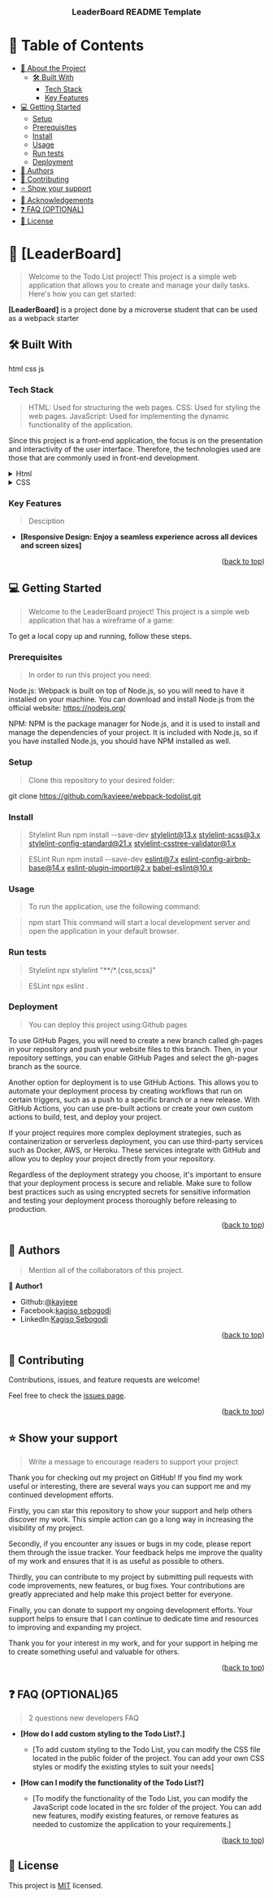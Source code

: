 
<div align="center">
  <!-- You are encouraged to replace this logo with your own! Otherwise you can also remove it. -->
  <br/>

  <h3><b>LeaderBoard README Template</b></h3>

</div>

<!-- TABLE OF CONTENTS -->

# 📗 Table of Contents

- [📖 About the Project](#about-project)
  - [🛠 Built With](#built-with)
    - [Tech Stack](#tech-stack)
    - [Key Features](#key-features)
- [💻 Getting Started](#getting-started)
  - [Setup](#setup)
  - [Prerequisites](#prerequisites)
  - [Install](#install)
  - [Usage](#usage)
  - [Run tests](#run-tests)
  - [Deployment](#deployment)
- [👥 Authors](#authors)
- [🤝 Contributing](#contributing)
- [⭐️ Show your support](#support)
- [🙏 Acknowledgements](#acknowledgements)
- [❓ FAQ (OPTIONAL)](#faq)
- [📝 License](#license)

<!-- PROJECT DESCRIPTION -->

# 📖 [LeaderBoard] <a name="about-project"></a>

> Welcome to the Todo List project! This project is a simple web application that allows you to create and manage your daily tasks. Here's how you can get started:

**[LeaderBoard]** is a project done by a microverse student that can be used as a webpack starter
## 🛠 Built With <a name="built-with"></a>

html
css
js

### Tech Stack <a name="tech-stack"></a>

>HTML: Used for structuring the web pages.
>CSS: Used for styling the web pages.
>JavaScript: Used for implementing the dynamic functionality of the application.

Since this project is a front-end application, the focus is on the presentation and interactivity of the user interface. Therefore, the technologies used are those that are commonly used in front-end development.

<details>
  <summary>Html</summary>
  <ul>
    <li><a href="https://www.w3schools.com/html/">Html</a></li>
  </ul>
</details>

<details>
  <summary>CSS</summary>
  <ul>
    <li><a href="https://www.w3schools.com/css/">CSS</a></li>
  </ul>
</details>

<!-- Features -->

### Key Features <a name="key-features"></a>

> Desciption

- **[Responsive Design: Enjoy a seamless experience across all devices and screen sizes]**


<p align="right">(<a href="#readme-top">back to top</a>)</p>

<!-- GETTING STARTED -->

## 💻 Getting Started <a name="getting-started"></a>

>Welcome to the LeaderBoard project! This project is a simple web application that has a wireframe of a game:

To get a local copy up and running, follow these steps.

### Prerequisites

>In order to run this project you need:

Node.js: Webpack is built on top of Node.js, so you will need to have it installed on your machine. You can download and install Node.js from the official website: https://nodejs.org/

NPM: NPM is the package manager for Node.js, and it is used to install and manage the dependencies of your project. It is included with Node.js, so if you have installed Node.js, you should have NPM installed as well.

### Setup

>Clone this repository to your desired folder:


git clone https://github.com/kayjeee/webpack-todolist.git


### Install

>Stylelint
Run
npm install --save-dev stylelint@13.x stylelint-scss@3.x stylelint-config-standard@21.x stylelint-csstree-validator@1.x

>ESLint
Run
npm install --save-dev eslint@7.x eslint-config-airbnb-base@14.x eslint-plugin-import@2.x babel-eslint@10.x

### Usage

>To run the application, use the following command:

>npm start
This command will start a local development server and open the application in your default browser.

### Run tests

>Stylelint
npx stylelint "**/*.{css,scss}"

>ESLint
npx eslint .
### Deployment

>You can deploy this project using:Github pages

To use GitHub Pages, you will need to create a new branch called gh-pages in your repository and push your website files to this branch. Then, in your repository settings, you can enable GitHub Pages and select the gh-pages branch as the source.

Another option for deployment is to use GitHub Actions. This allows you to automate your deployment process by creating workflows that run on certain triggers, such as a push to a specific branch or a new release. With GitHub Actions, you can use pre-built actions or create your own custom actions to build, test, and deploy your project.

If your project requires more complex deployment strategies, such as containerization or serverless deployment, you can use third-party services such as Docker, AWS, or Heroku. These services integrate with GitHub and allow you to deploy your project directly from your repository.

Regardless of the deployment strategy you choose, it's important to ensure that your deployment process is secure and reliable. Make sure to follow best practices such as using encrypted secrets for sensitive information and testing your deployment process thoroughly before releasing to production.
<p align="right">(<a href="#readme-top">back to top</a>)</p>

<!-- AUTHORS -->

## 👥 Authors <a name="authors"></a>

> Mention all of the collaborators of this project.

👤 **Author1**

- Github:[@kayjeee ](https://github.com/kayjeee)
- Facebook:[kagiso sebogodi](https://www.facebook.com/kayjeee)
- LinkedIn:[Kagiso Sebogodi](https://www.linkedin.com/in/kagiso-sebogodi/)

<p align="right">(<a href="#readme-top">back to top</a>)</p>

<!-- CONTRIBUTING -->

## 🤝 Contributing <a name="contributing"></a>

Contributions, issues, and feature requests are welcome!

Feel free to check the [issues page](https://github.com/kayjeee/webpack-todolist/issues/3).

<p align="right">(<a href="#readme-top">back to top</a>)</p>

<!-- SUPPORT -->

## ⭐️ Show your support <a name="support"></a>

> Write a message to encourage readers to support your project

Thank you for checking out my project on GitHub! If you find my work useful or interesting, there are several ways you can support me and my continued development efforts.

Firstly, you can star this repository to show your support and help others discover my work. This simple action can go a long way in increasing the visibility of my project.

Secondly, if you encounter any issues or bugs in my code, please report them through the issue tracker. Your feedback helps me improve the quality of my work and ensures that it is as useful as possible to others.

Thirdly, you can contribute to my project by submitting pull requests with code improvements, new features, or bug fixes. Your contributions are greatly appreciated and help make this project better for everyone.

Finally, you can donate to support my ongoing development efforts. Your support helps to ensure that I can continue to dedicate time and resources to improving and expanding my project.

Thank you for your interest in my work, and for your support in helping me to create something useful and valuable for others.

<p align="right">(<a href="#readme-top">back to top</a>)</p>

<!-- FAQ (optional) -->

## ❓ FAQ (OPTIONAL)65 <a name="faq"></a>

> 2 questions new developers FAQ

- **[How do I add custom styling to the Todo List?.]**

  - [To add custom styling to the Todo List, you can modify the CSS file located in the public folder of the project. You can add your own CSS styles or modify the existing styles to suit your needs]

- **[How can I modify the functionality of the Todo List?]**

  - [To modify the functionality of the Todo List, you can modify the JavaScript code located in the src folder of the project. You can add new features, modify existing features, or remove features as needed to customize the application to your requirements.]

<p align="right">(<a href="#readme-top">back to top</a>)</p>

<!-- LICENSE -->

## 📝 License <a name="license"></a>

This project is [MIT](./LICENSE) licensed.


